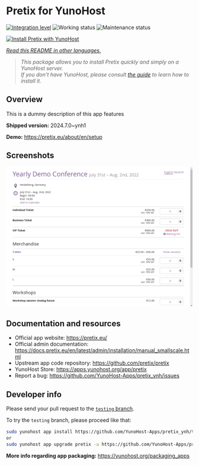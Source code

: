 <!--
N.B.: This README was automatically generated by <https://github.com/YunoHost/apps/tree/master/tools/readme_generator>
It shall NOT be edited by hand.
-->

# Pretix for YunoHost

[![Integration level](https://dash.yunohost.org/integration/pretix.svg)](https://ci-apps.yunohost.org/ci/apps/pretix/) ![Working status](https://ci-apps.yunohost.org/ci/badges/pretix.status.svg) ![Maintenance status](https://ci-apps.yunohost.org/ci/badges/pretix.maintain.svg)

[![Install Pretix with YunoHost](https://install-app.yunohost.org/install-with-yunohost.svg)](https://install-app.yunohost.org/?app=pretix)

*[Read this README in other languages.](./ALL_README.md)*

> *This package allows you to install Pretix quickly and simply on a YunoHost server.*  
> *If you don't have YunoHost, please consult [the guide](https://yunohost.org/install) to learn how to install it.*

## Overview

This is a dummy description of this app features


**Shipped version:** 2024.7.0~ynh1

**Demo:** <https://pretix.eu/about/en/setup>

## Screenshots

![Screenshot of Pretix](./doc/screenshots/screenshot.png)

## Documentation and resources

- Official app website: <https://pretix.eu/>
- Official admin documentation: <https://docs.pretix.eu/en/latest/admin/installation/manual_smallscale.html>
- Upstream app code repository: <https://github.com/pretix/pretix>
- YunoHost Store: <https://apps.yunohost.org/app/pretix>
- Report a bug: <https://github.com/YunoHost-Apps/pretix_ynh/issues>

## Developer info

Please send your pull request to the [`testing` branch](https://github.com/YunoHost-Apps/pretix_ynh/tree/testing).

To try the `testing` branch, please proceed like that:

```bash
sudo yunohost app install https://github.com/YunoHost-Apps/pretix_ynh/tree/testing --debug
or
sudo yunohost app upgrade pretix -u https://github.com/YunoHost-Apps/pretix_ynh/tree/testing --debug
```

**More info regarding app packaging:** <https://yunohost.org/packaging_apps>
